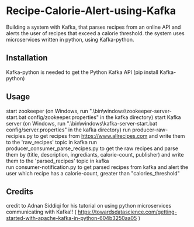 # Recipe-Calorie-Alert-using-Kafka

Building a system with Kafka, that parses recipes from an online API and alerts the user of recipes that exceed a calorie threshold.
the system uses microservices written in python, using Kafka-python.

## Installation

Kafka-python is needed to get the Python Kafka API (pip install Kafka-python)

## Usage

start zookeeper (on Windows, run ".\bin\windows\zookeeper-server-start.bat config/zookeeper.properties" in the kafka directory)
start Kafka server (on Windows, run ".\bin\windows\kafka-server-start.bat config/server.properties" in the kafka directory)
run producer-raw-recipies.py to get recipes from https://www.allrecipes.com and write them to the 'raw_recipes' topic in kafka
run producer_consumer_parse_recipes.py to get the raw recipes and parse them by (title, description, ingrediants, calorie-count, publisher) and write them to the 'parsed_recipes' topic in kafka  
run consumer-notification.py to get parsed recipes from kafka and alert the user which recipe has a calorie-count, greater than "calories_threshold"

## Credits

credit to Adnan Siddiqi for his tutorial on using python microservices communicating with Kafka!!
( https://towardsdatascience.com/getting-started-with-apache-kafka-in-python-604b3250aa05 )
